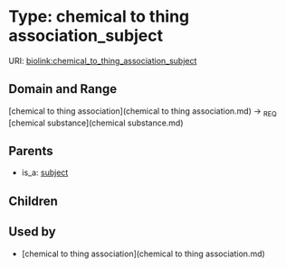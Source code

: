 
# Type: chemical to thing association_subject




URI: [biolink:chemical_to_thing_association_subject](https://w3id.org/biolink/vocab/chemical_to_thing_association_subject)


## Domain and Range

[chemical to thing association](chemical to thing association.md) ->  <sub>REQ</sub> [chemical substance](chemical substance.md)

## Parents

 *  is_a: [subject](subject.md)

## Children


## Used by

 * [chemical to thing association](chemical to thing association.md)
